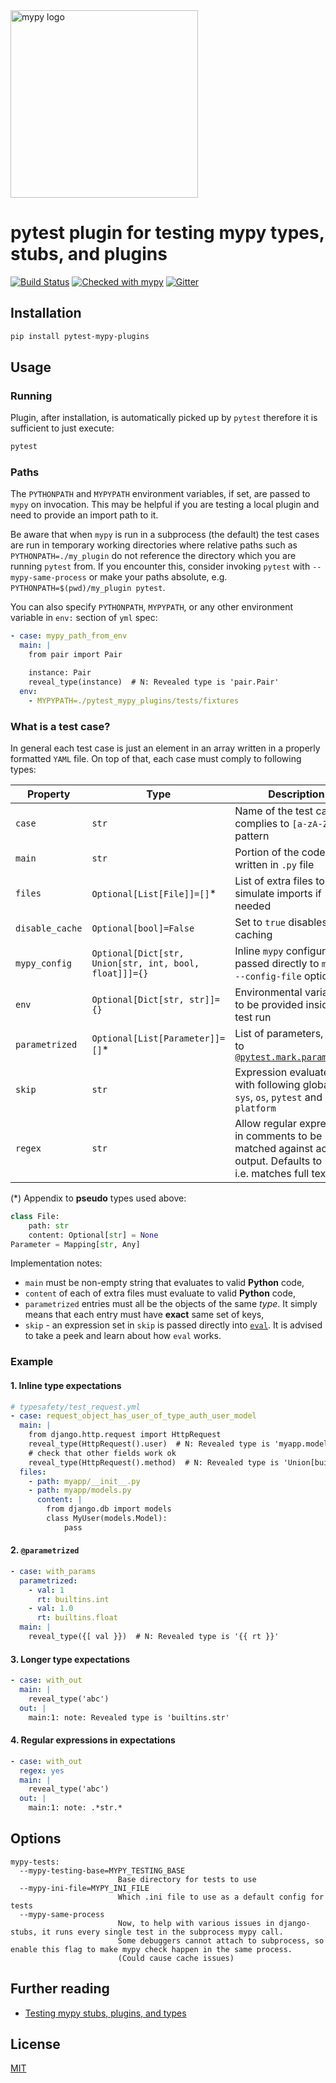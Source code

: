 <img src="http://mypy-lang.org/static/mypy_light.svg" alt="mypy logo" width="300px"/>

# pytest plugin for testing mypy types, stubs, and plugins

[![Build Status](https://travis-ci.org/typeddjango/pytest-mypy-plugins.svg?branch=master)](https://travis-ci.org/typeddjango/pytest-mypy-plugins)
[![Checked with mypy](http://www.mypy-lang.org/static/mypy_badge.svg)](http://mypy-lang.org/)
[![Gitter](https://badges.gitter.im/mypy-django/Lobby.svg)](https://gitter.im/mypy-django/Lobby)

## Installation

```bash
pip install pytest-mypy-plugins
```

## Usage

### Running

Plugin, after installation, is automatically picked up by `pytest` therefore it is sufficient to
just execute:

```bash
pytest
```

### Paths

The `PYTHONPATH` and `MYPYPATH` environment variables, if set, are passed to `mypy` on invocation.
This may be helpful if you are testing a local plugin and need to provide an import path to it.

Be aware that when `mypy` is run in a subprocess (the default) the test cases are run in temporary working directories
where relative paths such as `PYTHONPATH=./my_plugin` do not reference the directory which you are running `pytest` from.
If you encounter this, consider invoking `pytest` with `--mypy-same-process` or make your paths absolute,
e.g. `PYTHONPATH=$(pwd)/my_plugin pytest`.

You can also specify `PYTHONPATH`, `MYPYPATH`, or any other environment variable in `env:` section of `yml` spec:

```yml
- case: mypy_path_from_env
  main: |
    from pair import Pair

    instance: Pair
    reveal_type(instance)  # N: Revealed type is 'pair.Pair'
  env:
    - MYPYPATH=./pytest_mypy_plugins/tests/fixtures
```


### What is a test case?

In general each test case is just an element in an array written in a properly formatted `YAML` file.
On top of that, each case must comply to following types:

| Property        | Type                                                   | Description                                                                                                         |
| --------------- | ------------------------------------------------------ | ------------------------------------------------------------------------------------------------------------------- |
| `case`          | `str`                                                  | Name of the test case, complies to `[a-zA-Z0-9]` pattern                                                            |
| `main`          | `str`                                                  | Portion of the code as if written in `.py` file                                                                     |
| `files`         | `Optional[List[File]]=[]`\*                            | List of extra files to simulate imports if needed                                                                   |
| `disable_cache` | `Optional[bool]=False`                                 | Set to `true` disables `mypy` caching                                                                               |
| `mypy_config`   | `Optional[Dict[str, Union[str, int, bool, float]]]={}` | Inline `mypy` configuration, passed directly to `mypy` as `--config-file` option                                    |
| `env`           | `Optional[Dict[str, str]]={}`                          | Environmental variables to be provided inside of test run                                                           |
| `parametrized`  | `Optional[List[Parameter]]=[]`\*                       | List of parameters, similar to [`@pytest.mark.parametrize`](https://docs.pytest.org/en/stable/parametrize.html)     |
| `skip`          | `str`                                                  | Expression evaluated with following globals set: `sys`, `os`, `pytest` and `platform`                               |
| `regex`         | `str`                                                  | Allow regular expressions in comments to be matched against actual output. Defaults to "no", i.e. matches full text.|

(*) Appendix to **pseudo** types used above:

```python
class File:
    path: str
    content: Optional[str] = None
Parameter = Mapping[str, Any]
```

Implementation notes:

- `main` must be non-empty string that evaluates to valid **Python** code,
- `content` of each of extra files must evaluate to valid **Python** code,
- `parametrized` entries must all be the objects of the same _type_. It simply means that each
  entry must have **exact** same set of keys,
- `skip` - an expression set in `skip` is passed directly into
  [`eval`](https://docs.python.org/3/library/functions.html#eval). It is advised to take a peek and
  learn about how `eval` works.

### Example

#### 1. Inline type expectations

```yaml
# typesafety/test_request.yml
- case: request_object_has_user_of_type_auth_user_model
  main: |
    from django.http.request import HttpRequest
    reveal_type(HttpRequest().user)  # N: Revealed type is 'myapp.models.MyUser'
    # check that other fields work ok
    reveal_type(HttpRequest().method)  # N: Revealed type is 'Union[builtins.str, None]'
  files:
    - path: myapp/__init__.py
    - path: myapp/models.py
      content: |
        from django.db import models
        class MyUser(models.Model):
            pass
```

#### 2. `@parametrized`

```yaml
- case: with_params
  parametrized:
    - val: 1
      rt: builtins.int
    - val: 1.0
      rt: builtins.float
  main: |
    reveal_type({[ val }})  # N: Revealed type is '{{ rt }}'
```

#### 3. Longer type expectations

```yaml
- case: with_out
  main: |
    reveal_type('abc')
  out: |
    main:1: note: Revealed type is 'builtins.str'
```

#### 4. Regular expressions in expectations

```yaml
- case: with_out
  regex: yes
  main: |
    reveal_type('abc')
  out: |
    main:1: note: .*str.*
```

## Options

```
mypy-tests:
  --mypy-testing-base=MYPY_TESTING_BASE
                        Base directory for tests to use
  --mypy-ini-file=MYPY_INI_FILE
                        Which .ini file to use as a default config for tests
  --mypy-same-process
                        Now, to help with various issues in django-stubs, it runs every single test in the subprocess mypy call.
                        Some debuggers cannot attach to subprocess, so enable this flag to make mypy check happen in the same process.
                        (Could cause cache issues)
```

## Further reading

- [Testing mypy stubs, plugins, and types](https://sobolevn.me/2019/08/testing-mypy-types)

## License

[MIT](https://github.com/typeddjango/pytest-mypy-plugins/blob/master/LICENSE)
